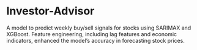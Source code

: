 # Investor-Advisor
A model to predict weekly buy/sell signals for stocks using SARIMAX and XGBoost. Feature engineering, including lag features and economic indicators, enhanced the model’s accuracy in forecasting stock prices.
